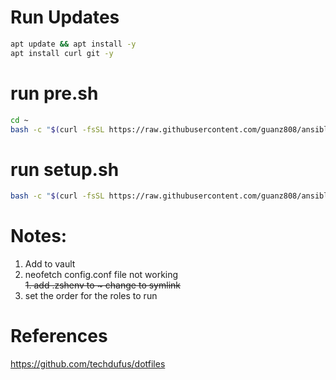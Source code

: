 # Run Updates
```bash
apt update && apt install -y  
apt install curl git -y  
```
# run pre.sh
```bash
cd ~  
bash -c "$(curl -fsSL https://raw.githubusercontent.com/guanz808/ansible/upgrade/pre.sh)"
``` 
# run setup.sh
```bash
bash -c "$(curl -fsSL https://raw.githubusercontent.com/guanz808/ansible/upgrade/setup)"
```

# Notes:
1. Add <userName> to vault
1. neofetch config.conf file not working  
~~1. add .zshenv to ~ change to symlink~~
1. set the order for the roles to run

# References
https://github.com/techdufus/dotfiles